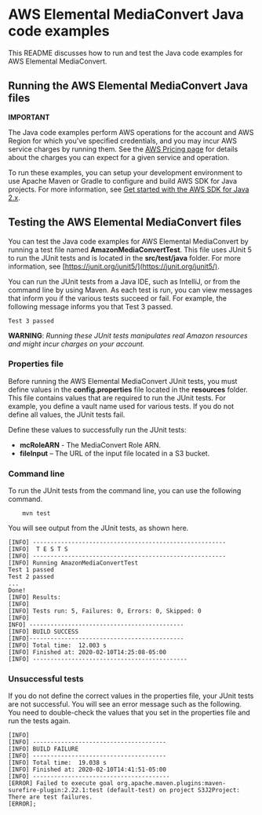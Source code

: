 # AWS Elemental MediaConvert Java code examples 

This README discusses how to run and test the Java code examples for AWS Elemental MediaConvert.

## Running the AWS Elemental MediaConvert Java files

**IMPORTANT**

The Java code examples perform AWS operations for the account and AWS Region for which you've specified credentials, and you may incur AWS service charges by running them. See the [AWS Pricing page](https://aws.amazon.com/pricing/) for details about the charges you can expect for a given service and operation.

To run these examples, you can setup your development environment to use Apache Maven or Gradle to configure and build AWS SDK for Java projects. For more information, 
see [Get started with the AWS SDK for Java 2.x](https://docs.aws.amazon.com/sdk-for-java/latest/developer-guide/get-started.html).

 ## Testing the AWS Elemental MediaConvert files

You can test the Java code examples for AWS Elemental MediaConvert by running a test file named **AmazonMediaConvertTest**. This file uses JUnit 5 to run the JUnit tests and is located in the **src/test/java** folder. For more information, see [https://junit.org/junit5/](https://junit.org/junit5/).

You can run the JUnit tests from a Java IDE, such as IntelliJ, or from the command line by using Maven. As each test is run, you can view messages that inform you if the various tests succeed or fail. For example, the following message informs you that Test 3 passed.

	Test 3 passed

**WARNING**: _Running these JUnit tests manipulates real Amazon resources and might incur charges on your account._

 ### Properties file
Before running the AWS Elemental MediaConvert JUnit tests, you must define values in the **config.properties** file located in the **resources** folder. This file contains values that are required to run the JUnit tests. For example, you define a vault name used for various tests. If you do not define all values, the JUnit tests fail.

Define these values to successfully run the JUnit tests:

- **mcRoleARN** - The MediaConvert Role ARN.  
- **fileInput** – The URL of the input file located in a S3 bucket.

### Command line
To run the JUnit tests from the command line, you can use the following command.

		mvn test

You will see output from the JUnit tests, as shown here.

	[INFO] -------------------------------------------------------
	[INFO]  T E S T S
	[INFO] -------------------------------------------------------
	[INFO] Running AmazonMediaConvertTest
	Test 1 passed
	Test 2 passed
	...
	Done!
	[INFO] Results:
	[INFO]
	[INFO] Tests run: 5, Failures: 0, Errors: 0, Skipped: 0
	[INFO]
	INFO] --------------------------------------------
	[INFO] BUILD SUCCESS
	[INFO]--------------------------------------------
	[INFO] Total time:  12.003 s
	[INFO] Finished at: 2020-02-10T14:25:08-05:00
	[INFO] --------------------------------------------

### Unsuccessful tests

If you do not define the correct values in the properties file, your JUnit tests are not successful. You will see an error message such as the following. You need to double-check the values that you set in the properties file and run the tests again.

	[INFO]
	[INFO] --------------------------------------
	[INFO] BUILD FAILURE
	[INFO] --------------------------------------
	[INFO] Total time:  19.038 s
	[INFO] Finished at: 2020-02-10T14:41:51-05:00
	[INFO] ---------------------------------------
	[ERROR] Failed to execute goal org.apache.maven.plugins:maven-surefire-plugin:2.22.1:test (default-test) on project S3J2Project:  There are test failures.
	[ERROR];
